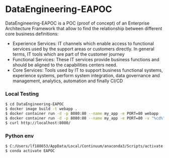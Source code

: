 # DataEngineering-EAPOC
DataEngineering-EAPOC is a POC (proof of concept) of an Enterprise Architecture Framework that allow to find the relationship between different core business definitions:
* Experience Services: IT channels which enable access to functional services used by the support areas or customers directly. In general terms, IT tools which are part of the customer journey
* Functional Services: These IT services provide business functions and should be aligned to the capabilities centers need.
* Core Services: Tools used by IT to support business functional systems, experience systems, perform system integration, data governance and management, analytics, automation  and finally CI/CD

### Local Testing

```sh
$ cd DataEngineering-EAPOC
$ docker image build -t webapp .
$ docker container run -d -p 8080:80 --name my_app -e PORT=80 webapp
$ docker container run -d -p 8080:80 --name my_app -e PORT=80 -v "%cd%":/webapp webapp
$ curl http://localhost:8080/
```
### Python env
```sh
$ C:/Users/lf188653/AppData/Local/Continuum/anaconda3/Scripts/activate
$ conda activate EAPOC
```
